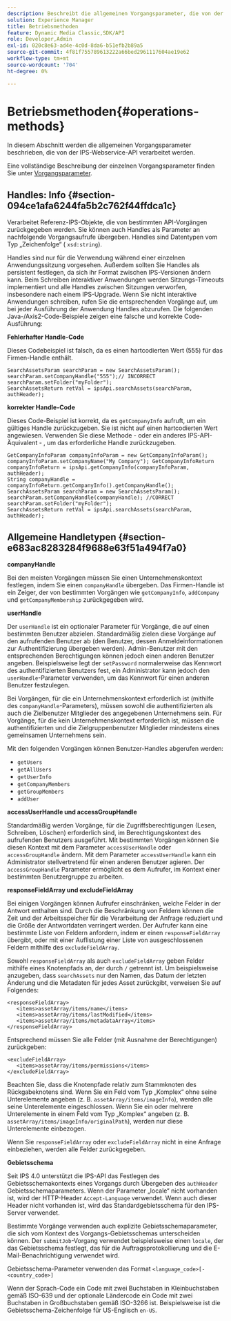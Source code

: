 ```yaml
---
description: Beschreibt die allgemeinen Vorgangsparameter, die von der IPS-Webservice-API verarbeitet werden.
solution: Experience Manager
title: Betriebsmethoden
feature: Dynamic Media Classic,SDK/API
role: Developer,Admin
exl-id: 020c8e63-ad4e-4c0d-8da6-b51efb2b89a5
source-git-commit: 4f81f755789613222a66bed2961117604ae19e62
workflow-type: tm+mt
source-wordcount: '704'
ht-degree: 0%

---
```


# Betriebsmethoden{#operations-methods}

In diesem Abschnitt werden die allgemeinen Vorgangsparameter beschrieben, die von der IPS-Webservice-API verarbeitet werden.

Eine vollständige Beschreibung der einzelnen Vorgangsparameter finden Sie unter [Vorgangsparameter](/help/aem-ips-api/operations/c-operations-intro/c-methods/c-methods.md).

## Handles: Info {#section-094ce1afa6244fa5b2c762f44ffdca1c}

Verarbeitet Referenz-IPS-Objekte, die von bestimmten API-Vorgängen zurückgegeben werden. Sie können auch Handles als Parameter an nachfolgende Vorgangsaufrufe übergeben. Handles sind Datentypen vom Typ „Zeichenfolge“ ( `xsd:string`).

Handles sind nur für die Verwendung während einer einzelnen Anwendungssitzung vorgesehen. Außerdem sollten Sie Handles als persistent festlegen, da sich ihr Format zwischen IPS-Versionen ändern kann. Beim Schreiben interaktiver Anwendungen werden Sitzungs-Timeouts implementiert und alle Handles zwischen Sitzungen verworfen, insbesondere nach einem IPS-Upgrade. Wenn Sie nicht interaktive Anwendungen schreiben, rufen Sie die entsprechenden Vorgänge auf, um bei jeder Ausführung der Anwendung Handles abzurufen. Die folgenden Java-/Axis2-Code-Beispiele zeigen eine falsche und korrekte Code-Ausführung:

**Fehlerhafter Handle-Code**

Dieses Codebeispiel ist falsch, da es einen hartcodierten Wert (555) für das Firmen-Handle enthält.

```
SearchAssetsParam searchParam = new SearchAssetsParam(); searchParam.setCompanyHandle("555");// INCORRECT 
searchParam.setFolder("myFolder"); 
SearchAssetsReturn retVal = ipsApi.searchAssets(searchParam, authHeader);
```

**korrekter Handle-Code**

Dieses Code-Beispiel ist korrekt, da es `getCompanyInfo` aufruft, um ein gültiges Handle zurückzugeben. Sie ist nicht auf einen hartcodierten Wert angewiesen. Verwenden Sie diese Methode - oder ein anderes IPS-API-Äquivalent - , um das erforderliche Handle zurückzugeben.

```
GetCompanyInfoParam companyInfoParam = new GetCompanyInfoParam(); 
companyInfoParam.setCompanyName("My Company"); GetCompanyInfoReturn companyInfoReturn = ipsApi.getCompanyInfo(companyInfoParam, authHeader); 
String companyHandle = companyInfoReturn.getCompanyInfo().getCompanyHandle(); 
SearchAssetsParam searchParam = new SearchAssetsParam(); searchParam.setCompanyHandle(companyHandle); //CORRECT 
searchParam.setFolder("myFolder"); 
SearchAssetsReturn retVal = ipsApi.searchAssets(searchParam, authHeader);
```

## Allgemeine Handletypen {#section-e683ac8283284f9688e63f51a494f7a0}

**companyHandle**

Bei den meisten Vorgängen müssen Sie einen Unternehmenskontext festlegen, indem Sie einen `companyHandle` übergeben. Das Firmen-Handle ist ein Zeiger, der von bestimmten Vorgängen wie `getCompanyInfo`, `addCompany` und `getCompanyMembership` zurückgegeben wird.

**userHandle**

Der `userHandle` ist ein optionaler Parameter für Vorgänge, die auf einen bestimmten Benutzer abzielen. Standardmäßig zielen diese Vorgänge auf den aufrufenden Benutzer ab (den Benutzer, dessen Anmeldeinformationen zur Authentifizierung übergeben werden). Admin-Benutzer mit den entsprechenden Berechtigungen können jedoch einen anderen Benutzer angeben. Beispielsweise legt der `setPassword` normalerweise das Kennwort des authentifizierten Benutzers fest, ein Administrator kann jedoch den `userHandle`-Parameter verwenden, um das Kennwort für einen anderen Benutzer festzulegen.

Bei Vorgängen, für die ein Unternehmenskontext erforderlich ist (mithilfe des `companyHandle`-Parameters), müssen sowohl die authentifizierten als auch die Zielbenutzer Mitglieder des angegebenen Unternehmens sein. Für Vorgänge, für die kein Unternehmenskontext erforderlich ist, müssen die authentifizierten und die Zielgruppenbenutzer Mitglieder mindestens eines gemeinsamen Unternehmens sein.

Mit den folgenden Vorgängen können Benutzer-Handles abgerufen werden:

* `getUsers`
* `getAllUsers`
* `getUserInfo`
* `getCompanyMembers`
* `getGroupMembers`
* `addUser`

**accessUserHandle und accessGroupHandle**

Standardmäßig werden Vorgänge, für die Zugriffsberechtigungen (Lesen, Schreiben, Löschen) erforderlich sind, im Berechtigungskontext des aufrufenden Benutzers ausgeführt. Mit bestimmten Vorgängen können Sie diesen Kontext mit dem Parameter `accessUserHandle` oder `accessGroupHandle` ändern. Mit dem Parameter `accessUserHandle` kann ein Administrator stellvertretend für einen anderen Benutzer agieren. Der `accessGroupHandle` Parameter ermöglicht es dem Aufrufer, im Kontext einer bestimmten Benutzergruppe zu arbeiten.

**responseFieldArray und excludeFieldArray**

Bei einigen Vorgängen können Aufrufer einschränken, welche Felder in der Antwort enthalten sind. Durch die Beschränkung von Feldern können die Zeit und der Arbeitsspeicher für die Verarbeitung der Anfrage reduziert und die Größe der Antwortdaten verringert werden. Der Aufrufer kann eine bestimmte Liste von Feldern anfordern, indem er einen `responseFieldArray` übergibt, oder mit einer Auflistung einer Liste von ausgeschlossenen Feldern mithilfe des `excludeFieldArray`.

Sowohl `responseFieldArray` als auch `excludeFieldArray` geben Felder mithilfe eines Knotenpfads an, der durch `/` getrennt ist. Um beispielsweise anzugeben, dass `searchAssets` nur den Namen, das Datum der letzten Änderung und die Metadaten für jedes Asset zurückgibt, verweisen Sie auf Folgendes:

```
<responseFieldArray> 
   <items>assetArray/items/name</items> 
   <items>assetArray/items/lastModified</items> 
   <items>assetArray/items/metadataArray</items> 
</responseFieldArray>
```

Entsprechend müssen Sie alle Felder (mit Ausnahme der Berechtigungen) zurückgeben:

```
<excludeFieldArray> 
   <items>assetArray/items/permissions</items> 
</excludeFieldArray>
```

Beachten Sie, dass die Knotenpfade relativ zum Stammknoten des Rückgabeknotens sind. Wenn Sie ein Feld vom Typ „Komplex“ ohne seine Unterelemente angeben (z. B. `assetArray/items/imageInfo`), werden alle seine Unterelemente eingeschlossen. Wenn Sie ein oder mehrere Unterelemente in einem Feld vom Typ „Komplex“ angeben (z. B. `assetArray/items/imageInfo/originalPath`), werden nur diese Unterelemente einbezogen.

Wenn Sie `responseFieldArray` oder `excludeFieldArray` nicht in eine Anfrage einbeziehen, werden alle Felder zurückgegeben.

**Gebietsschema**

Seit IPS 4.0 unterstützt die IPS-API das Festlegen des Gebietsschemakontexts eines Vorgangs durch Übergeben des `authHeader` Gebietsschemaparameters. Wenn der Parameter „locale“ nicht vorhanden ist, wird der HTTP-Header `Accept-Language` verwendet. Wenn auch dieser Header nicht vorhanden ist, wird das Standardgebietsschema für den IPS-Server verwendet.

Bestimmte Vorgänge verwenden auch explizite Gebietsschemaparameter, die sich vom Kontext des Vorgangs-Gebietsschemas unterscheiden können. Der `submitJob`-Vorgang verwendet beispielsweise einen `locale`, der das Gebietsschema festlegt, das für die Auftragsprotokollierung und die E-Mail-Benachrichtigung verwendet wird.

Gebietsschema-Parameter verwenden das Format `<language_code>[-<country_code>]`

Wenn der Sprach-Code ein Code mit zwei Buchstaben in Kleinbuchstaben gemäß ISO-639 und der optionale Ländercode ein Code mit zwei Buchstaben in Großbuchstaben gemäß ISO-3266 ist. Beispielsweise ist die Gebietsschema-Zeichenfolge für US-Englisch `en-US`.
